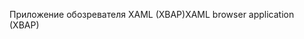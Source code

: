 <span data-ttu-id="58d13-101">Приложение обозревателя XAML (XBAP)</span><span class="sxs-lookup"><span data-stu-id="58d13-101">XAML browser application (XBAP)</span></span>